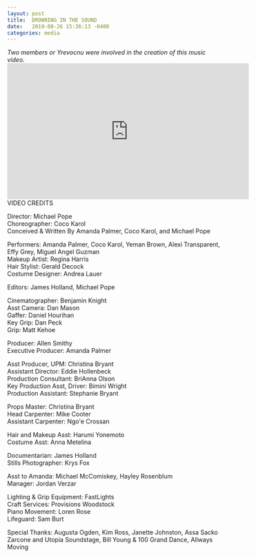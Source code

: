 ```yaml
---
layout: post
title:  DROWNING IN THE SOUND
date:   2019-08-26 15:36:13 -0400
categories: media
---
```

<div class="text-center">
  <em>Two members or Yrevocnu were involved in the creation of this music video.</em>
  <iframe width="560" height="315" src="https://www.youtube.com/embed/70ApTTyKpdg" frameborder="0" allow="accelerometer; autoplay; encrypted-media; gyroscope; picture-in-picture" allowfullscreen></iframe>
</div>
VIDEO CREDITS 

Director: Michael Pope<br/>
Choreographer: Coco Karol<br/>
Conceived & Written By Amanda Palmer, Coco Karol, and Michael Pope<br/>

Performers: Amanda Palmer, Coco Karol, Yeman Brown, Alexi Transparent, Effy Grey, Miguel Angel Guzman<br/>
Makeup Artist: Regina Harris<br/>
Hair Stylist: Gerald Decock <br/>
Costume Designer: Andrea Lauer<br/>

Editors: James Holland, Michael Pope<br/>

Cinematographer: Benjamin Knight<br/>
Asst Camera: Dan Mason<br/>
Gaffer: Daniel Hourihan<br/>
Key Grip: Dan Peck<br/>
Grip: Matt Kehoe<br/>

Producer: Allen Smithy<br/>
Executive Producer: Amanda Palmer<br/>

Asst Producer, UPM: Christina Bryant <br/>
Assistant Director: Eddie Hollenbeck <br/>
Production Consultant: BriAnna Olson <br/>
Key Production Asst, Driver: Bimini Wright <br/>
Production Assistant: Stephanie Bryant<br/>

Props Master: Christina Bryant <br/>
Head Carpenter: Mike Cooter <br/>
Assistant Carpenter: Ngo'e Crossan<br/>

Hair and Makeup Asst: Harumi Yonemoto <br/>
Costume Asst: Anna Metelina<br/>

Documentarian: James Holland<br/>
Stills Photographer: Krys Fox<br/>

Asst to Amanda: Michael McComiskey, Hayley Rosenblum <br/>
Manager: Jordan Verzar<br/>

Lighting & Grip Equipment: FastLights <br/>
Craft Services: Provisions Woodstock <br/>
Piano Movement: Loren Rose <br/>
Lifeguard: Sam Burt<br/>

Special Thanks: Augusta Ogden, Kim Ross, Janette Johnston, Assa Sacko Zarcone and Utopia Soundstage, Bill Young & 100 Grand Dance, Allways Moving<br/>
